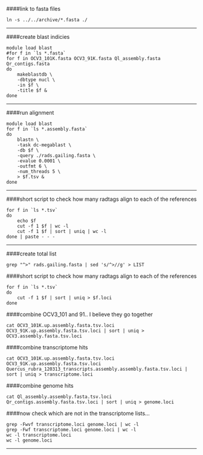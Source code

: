 ####link to fasta files
```
ln -s ../../archive/*.fasta ./
```
---
####create blast indicies
```
module load blast
#for f in `ls *.fasta`
for f in OCV3_101K.fasta OCV3_91K.fasta Ql_assembly.fasta Qr_contigs.fasta
do
	makeblastdb \
	-dbtype nucl \
	-in $f \
	-title $f &
done
```
---
####run alignment
```
module load blast
for f in `ls *.assembly.fasta`
do
	blastn \
	-task dc-megablast \
	-db $f \
	-query ./rads.gailing.fasta \
	-evalue 0.0001 \
	-outfmt 6 \
	-num_threads 5 \
	> $f.tsv &
done
```
---
####short script to check how many radtags align to each of the references
```
for f in `ls *.tsv`
do
	echo $f
	cut -f 1 $f | wc -l
	cut -f 1 $f | sort | uniq | wc -l
done | paste - - -
```
---
####create total list
```
grep "^>" rads.gailing.fasta | sed 's/^>//g' > LIST
```
####short script to check how many radtags align to each of the references
```
for f in `ls *.tsv`
do
	cut -f 1 $f | sort | uniq > $f.loci
done
```
####combine OCV3_101 and 91.. I believe they go together
```
cat OCV3_101K.up.assembly.fasta.tsv.loci OCV3_91K.up.assembly.fasta.tsv.loci | sort | uniq > OCV3.assembly.fasta.tsv.loci
```
####combine transcriptome hits
```
cat OCV3_101K.up.assembly.fasta.tsv.loci OCV3_91K.up.assembly.fasta.tsv.loci Quercus_rubra_120313_transcripts.assembly.assembly.fasta.tsv.loci | sort | uniq > transcriptome.loci
```
####combine genome hits
```
cat Ql_assembly.assembly.fasta.tsv.loci Qr_contigs.assembly.fasta.tsv.loci | sort | uniq > genome.loci
```
####now check which are not in the transcriptome lists...
```
grep -Fwvf transcriptome.loci genome.loci | wc -l
grep -Fwf transcriptome.loci genome.loci | wc -l
wc -l transcriptome.loci
wc -l genome.loci
```
---
